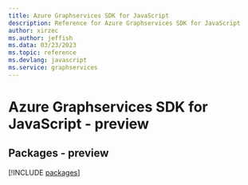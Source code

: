 ```yaml
---
title: Azure Graphservices SDK for JavaScript
description: Reference for Azure Graphservices SDK for JavaScript
author: xirzec
ms.author: jeffish
ms.data: 03/23/2023
ms.topic: reference
ms.devlang: javascript
ms.service: graphservices
---
```

# Azure Graphservices SDK for JavaScript - preview
## Packages - preview
[!INCLUDE [packages](graphservices-index.md)]